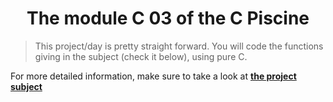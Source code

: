 <h1 align="center">
  <strong>The module C 03 of the C Piscine</strong>
</h1>

> This project/day is pretty straight forward. You will code the functions giving in the subject (check it below), using pure C.


For more detailed information, make sure to take a look at [**the project subject**](https://cdn.intra.42.fr/pdf/pdf/47480/en.subject.pdf)
<br></br>
